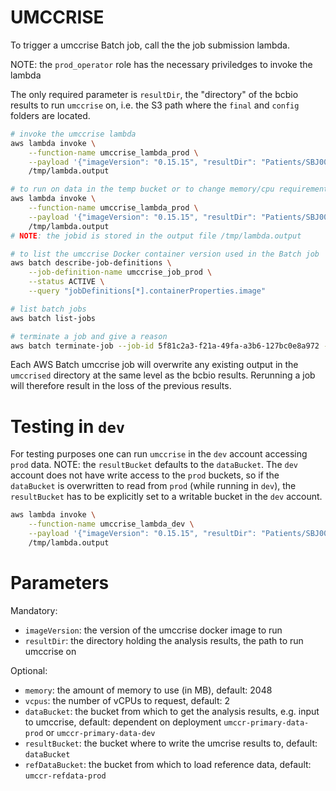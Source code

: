 # UMCCRISE

To trigger a umccrise Batch job, call the the job submission lambda.

NOTE: the `prod_operator` role has the necessary priviledges to invoke the lambda

The only required parameter is `resultDir`, the "directory" of the bcbio results to run `umccrise` on, i.e. the S3 path where the `final` and `config` folders are located.
```bash
# invoke the umccrise lambda
aws lambda invoke \
    --function-name umccrise_lambda_prod \
    --payload '{"imageVersion": "0.15.15", "resultDir": "Patients/SBJ00001/WGS/2019-03-20"}' \
    /tmp/lambda.output

# to run on data in the temp bucket or to change memory/cpu requirements
aws lambda invoke \
    --function-name umccrise_lambda_prod \
    --payload '{"imageVersion": "0.15.15", "resultDir": "Patients/SBJ00001/WGS/2019-03-20", "dataBucket": "umccr-temp", "memory": "50000", "vcpus": "16"}' \
    /tmp/lambda.output
# NOTE: the jobid is stored in the output file /tmp/lambda.output

# to list the umccrise Docker container version used in the Batch job
aws batch describe-job-definitions \
    --job-definition-name umccrise_job_prod \
    --status ACTIVE \
    --query "jobDefinitions[*].containerProperties.image"

# list batch jobs
aws batch list-jobs

# terminate a job and give a reason
aws batch terminate-job --job-id 5f81c2a3-f21a-49fa-a3b6-127bc0e8a972 --reason "Wrong parameters provided"
```

Each AWS Batch umccrise job will overwrite any existing output in the `umccrised` directory at the same level as the bcbio results. Rerunning a job will therefore result in the loss of the previous results.


# Testing in `dev`
For testing purposes one can run `umccrise` in the `dev` account accessing `prod` data.
NOTE: the `resultBucket` defaults to the `dataBucket`. The `dev` account does not have write access to the `prod` buckets, so if the `dataBucket` is overwritten to read from `prod` (while running in `dev`), the `resultBucket` has to be explicitly set to a writable bucket in the `dev` account.

```bash
aws lambda invoke \
    --function-name umccrise_lambda_dev \
    --payload '{"imageVersion": "0.15.15", "resultDir": "Patients/SBJ00001/WGS/2019-03-20", "dataBucket": "umccr-primary-data-prod", "resultBucket": "umccr-primary-data-dev2"}' \
    /tmp/lambda.output

```

# Parameters

Mandatory:
- `imageVersion`: the version of the umccrise docker image to run
- `resultDir`: the directory holding the analysis results, the path to run umccrise on

Optional:
- `memory`: the amount of memory to use (in MB), default: 2048
- `vcpus`: the number of vCPUs to request, default: 2
- `dataBucket`: the bucket from which to get the analysis results, e.g. input to umccrise, default: dependent on deployment `umccr-primary-data-prod` or `umccr-primary-data-dev`
- `resultBucket`: the bucket where to write the umcrise results to, default: `dataBucket`
- `refDataBucket`: the bucket from which to load reference data, default: `umccr-refdata-prod`
